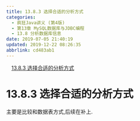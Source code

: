 ```yaml
---
title: 13.8.3 选择合适的分析方式
categories: 
  - 疯狂Java讲义 (第4版)
  - 第13章 MySQL数据库与JDBC编程
  - 13.8 分析数据库信息
date: 2019-07-05 21:40:19
updated: 2019-12-22 08:26:35
abbrlink: cd483ab1
---
```

<div id='my_toc'><a href="/JavaReadingNotes/cd483ab1/#13-8-3-选择合适的分析方式" class="header_1">13.8.3 选择合适的分析方式</a><br></div>
<style>.header_1{margin-left: 1em;}.header_2{margin-left: 2em;}.header_3{margin-left: 3em;}.header_4{margin-left: 4em;}.header_5{margin-left: 5em;}.header_6{margin-left: 6em;}</style>
<!--more-->
<script>if (navigator.platform.search('arm')==-1){document.getElementById('my_toc').style.display = 'none';}var e,p = document.getElementsByTagName('p');while (p.length>0) {e = p[0];e.parentElement.removeChild(e);}</script>

<!--end-->
# 13.8.3 选择合适的分析方式 #
主要是比较和数据表方式,后续在补上.

